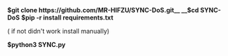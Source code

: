 __$git clone https://github.com/MR-HIFZU/SYNC-DoS.git__
__$cd SYNC-DoS__
__$pip -r install requirements.txt__

( if not didn't work install manually)

__$python3 SYNC.py__
